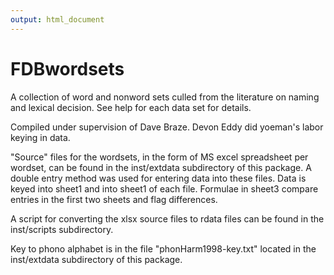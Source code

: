 ```yaml
---
output: html_document
---
```


FDBwordsets
====

A collection of word and nonword sets culled from the literature on
naming and lexical decision. See help for each data set for details.

Compiled under supervision of Dave Braze. Devon Eddy did yoeman's
labor keying in data.

"Source" files for the wordsets, in the form of MS excel spreadsheet
per wordset, can be found in the inst/extdata subdirectory of this
package. A double entry method was used for entering data into these
files. Data is keyed into sheet1 and into sheet1 of each
file. Formulae in sheet3 compare entries in the first two sheets and
flag differences.

A script for converting the xlsx source files to rdata files can be
found in the inst/scripts subdirectory.

Key to phono alphabet is in the file "phonHarm1998-key.txt" located in
the inst/extdata subdirectory of this package.

